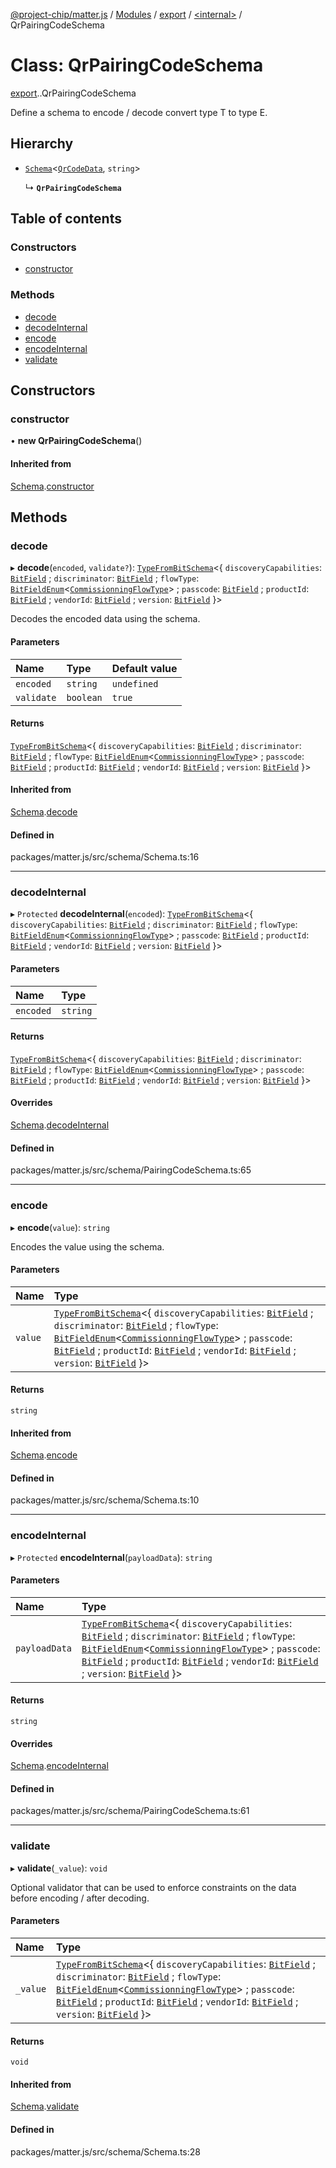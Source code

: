 [@project-chip/matter.js](../README.md) / [Modules](../modules.md) / [export](../modules/export.md) / [<internal\>](../modules/export._internal_.md) / QrPairingCodeSchema

# Class: QrPairingCodeSchema

[export](../modules/export.md).[<internal>](../modules/export._internal_.md).QrPairingCodeSchema

Define a schema to encode / decode convert type T to type E.

## Hierarchy

- [`Schema`](schema_export.Schema.md)<[`QrCodeData`](../modules/schema_export.md#qrcodedata), `string`\>

  ↳ **`QrPairingCodeSchema`**

## Table of contents

### Constructors

- [constructor](export._internal_.QrPairingCodeSchema.md#constructor)

### Methods

- [decode](export._internal_.QrPairingCodeSchema.md#decode)
- [decodeInternal](export._internal_.QrPairingCodeSchema.md#decodeinternal)
- [encode](export._internal_.QrPairingCodeSchema.md#encode)
- [encodeInternal](export._internal_.QrPairingCodeSchema.md#encodeinternal)
- [validate](export._internal_.QrPairingCodeSchema.md#validate)

## Constructors

### constructor

• **new QrPairingCodeSchema**()

#### Inherited from

[Schema](schema_export.Schema.md).[constructor](schema_export.Schema.md#constructor)

## Methods

### decode

▸ **decode**(`encoded`, `validate?`): [`TypeFromBitSchema`](../modules/schema_export.md#typefrombitschema)<{ `discoveryCapabilities`: [`BitField`](../modules/schema_export.md#bitfield-1) ; `discriminator`: [`BitField`](../modules/schema_export.md#bitfield-1) ; `flowType`: [`BitFieldEnum`](../modules/schema_export.md#bitfieldenum-1)<[`CommissionningFlowType`](../enums/schema_export.CommissionningFlowType.md)\> ; `passcode`: [`BitField`](../modules/schema_export.md#bitfield-1) ; `productId`: [`BitField`](../modules/schema_export.md#bitfield-1) ; `vendorId`: [`BitField`](../modules/schema_export.md#bitfield-1) ; `version`: [`BitField`](../modules/schema_export.md#bitfield-1)  }\>

Decodes the encoded data using the schema.

#### Parameters

| Name | Type | Default value |
| :------ | :------ | :------ |
| `encoded` | `string` | `undefined` |
| `validate` | `boolean` | `true` |

#### Returns

[`TypeFromBitSchema`](../modules/schema_export.md#typefrombitschema)<{ `discoveryCapabilities`: [`BitField`](../modules/schema_export.md#bitfield-1) ; `discriminator`: [`BitField`](../modules/schema_export.md#bitfield-1) ; `flowType`: [`BitFieldEnum`](../modules/schema_export.md#bitfieldenum-1)<[`CommissionningFlowType`](../enums/schema_export.CommissionningFlowType.md)\> ; `passcode`: [`BitField`](../modules/schema_export.md#bitfield-1) ; `productId`: [`BitField`](../modules/schema_export.md#bitfield-1) ; `vendorId`: [`BitField`](../modules/schema_export.md#bitfield-1) ; `version`: [`BitField`](../modules/schema_export.md#bitfield-1)  }\>

#### Inherited from

[Schema](schema_export.Schema.md).[decode](schema_export.Schema.md#decode)

#### Defined in

packages/matter.js/src/schema/Schema.ts:16

___

### decodeInternal

▸ `Protected` **decodeInternal**(`encoded`): [`TypeFromBitSchema`](../modules/schema_export.md#typefrombitschema)<{ `discoveryCapabilities`: [`BitField`](../modules/schema_export.md#bitfield-1) ; `discriminator`: [`BitField`](../modules/schema_export.md#bitfield-1) ; `flowType`: [`BitFieldEnum`](../modules/schema_export.md#bitfieldenum-1)<[`CommissionningFlowType`](../enums/schema_export.CommissionningFlowType.md)\> ; `passcode`: [`BitField`](../modules/schema_export.md#bitfield-1) ; `productId`: [`BitField`](../modules/schema_export.md#bitfield-1) ; `vendorId`: [`BitField`](../modules/schema_export.md#bitfield-1) ; `version`: [`BitField`](../modules/schema_export.md#bitfield-1)  }\>

#### Parameters

| Name | Type |
| :------ | :------ |
| `encoded` | `string` |

#### Returns

[`TypeFromBitSchema`](../modules/schema_export.md#typefrombitschema)<{ `discoveryCapabilities`: [`BitField`](../modules/schema_export.md#bitfield-1) ; `discriminator`: [`BitField`](../modules/schema_export.md#bitfield-1) ; `flowType`: [`BitFieldEnum`](../modules/schema_export.md#bitfieldenum-1)<[`CommissionningFlowType`](../enums/schema_export.CommissionningFlowType.md)\> ; `passcode`: [`BitField`](../modules/schema_export.md#bitfield-1) ; `productId`: [`BitField`](../modules/schema_export.md#bitfield-1) ; `vendorId`: [`BitField`](../modules/schema_export.md#bitfield-1) ; `version`: [`BitField`](../modules/schema_export.md#bitfield-1)  }\>

#### Overrides

[Schema](schema_export.Schema.md).[decodeInternal](schema_export.Schema.md#decodeinternal)

#### Defined in

packages/matter.js/src/schema/PairingCodeSchema.ts:65

___

### encode

▸ **encode**(`value`): `string`

Encodes the value using the schema.

#### Parameters

| Name | Type |
| :------ | :------ |
| `value` | [`TypeFromBitSchema`](../modules/schema_export.md#typefrombitschema)<{ `discoveryCapabilities`: [`BitField`](../modules/schema_export.md#bitfield-1) ; `discriminator`: [`BitField`](../modules/schema_export.md#bitfield-1) ; `flowType`: [`BitFieldEnum`](../modules/schema_export.md#bitfieldenum-1)<[`CommissionningFlowType`](../enums/schema_export.CommissionningFlowType.md)\> ; `passcode`: [`BitField`](../modules/schema_export.md#bitfield-1) ; `productId`: [`BitField`](../modules/schema_export.md#bitfield-1) ; `vendorId`: [`BitField`](../modules/schema_export.md#bitfield-1) ; `version`: [`BitField`](../modules/schema_export.md#bitfield-1)  }\> |

#### Returns

`string`

#### Inherited from

[Schema](schema_export.Schema.md).[encode](schema_export.Schema.md#encode)

#### Defined in

packages/matter.js/src/schema/Schema.ts:10

___

### encodeInternal

▸ `Protected` **encodeInternal**(`payloadData`): `string`

#### Parameters

| Name | Type |
| :------ | :------ |
| `payloadData` | [`TypeFromBitSchema`](../modules/schema_export.md#typefrombitschema)<{ `discoveryCapabilities`: [`BitField`](../modules/schema_export.md#bitfield-1) ; `discriminator`: [`BitField`](../modules/schema_export.md#bitfield-1) ; `flowType`: [`BitFieldEnum`](../modules/schema_export.md#bitfieldenum-1)<[`CommissionningFlowType`](../enums/schema_export.CommissionningFlowType.md)\> ; `passcode`: [`BitField`](../modules/schema_export.md#bitfield-1) ; `productId`: [`BitField`](../modules/schema_export.md#bitfield-1) ; `vendorId`: [`BitField`](../modules/schema_export.md#bitfield-1) ; `version`: [`BitField`](../modules/schema_export.md#bitfield-1)  }\> |

#### Returns

`string`

#### Overrides

[Schema](schema_export.Schema.md).[encodeInternal](schema_export.Schema.md#encodeinternal)

#### Defined in

packages/matter.js/src/schema/PairingCodeSchema.ts:61

___

### validate

▸ **validate**(`_value`): `void`

Optional validator that can be used to enforce constraints on the data before encoding / after decoding.

#### Parameters

| Name | Type |
| :------ | :------ |
| `_value` | [`TypeFromBitSchema`](../modules/schema_export.md#typefrombitschema)<{ `discoveryCapabilities`: [`BitField`](../modules/schema_export.md#bitfield-1) ; `discriminator`: [`BitField`](../modules/schema_export.md#bitfield-1) ; `flowType`: [`BitFieldEnum`](../modules/schema_export.md#bitfieldenum-1)<[`CommissionningFlowType`](../enums/schema_export.CommissionningFlowType.md)\> ; `passcode`: [`BitField`](../modules/schema_export.md#bitfield-1) ; `productId`: [`BitField`](../modules/schema_export.md#bitfield-1) ; `vendorId`: [`BitField`](../modules/schema_export.md#bitfield-1) ; `version`: [`BitField`](../modules/schema_export.md#bitfield-1)  }\> |

#### Returns

`void`

#### Inherited from

[Schema](schema_export.Schema.md).[validate](schema_export.Schema.md#validate)

#### Defined in

packages/matter.js/src/schema/Schema.ts:28
